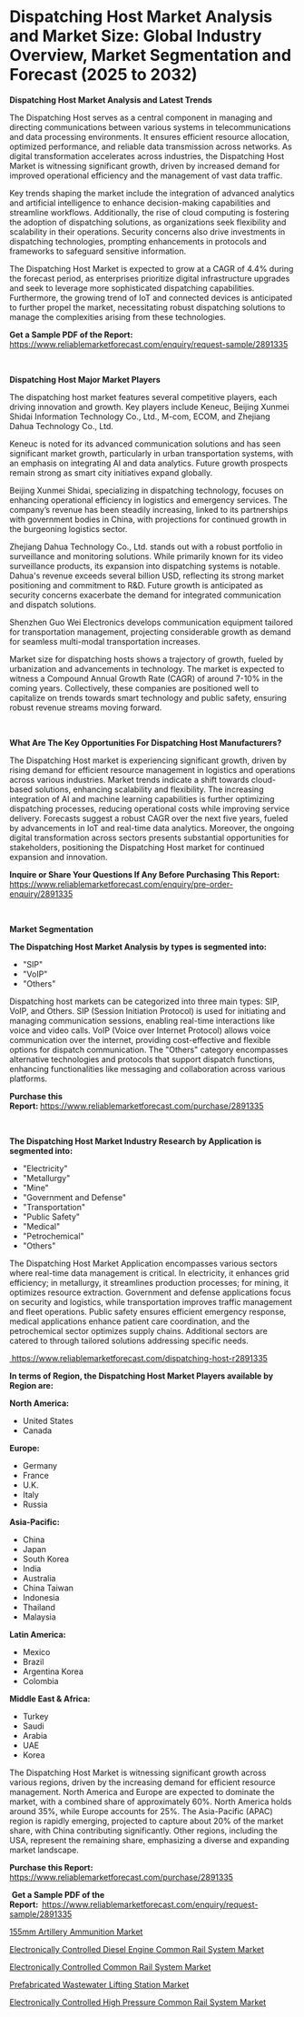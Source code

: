 <p><h1>Dispatching Host Market Analysis and Market Size: Global Industry Overview, Market Segmentation and Forecast (2025 to 2032)</h1></p><p><strong>Dispatching Host Market Analysis and Latest Trends</strong></p>
<p><p>The Dispatching Host serves as a central component in managing and directing communications between various systems in telecommunications and data processing environments. It ensures efficient resource allocation, optimized performance, and reliable data transmission across networks. As digital transformation accelerates across industries, the Dispatching Host Market is witnessing significant growth, driven by increased demand for improved operational efficiency and the management of vast data traffic. </p><p>Key trends shaping the market include the integration of advanced analytics and artificial intelligence to enhance decision-making capabilities and streamline workflows. Additionally, the rise of cloud computing is fostering the adoption of dispatching solutions, as organizations seek flexibility and scalability in their operations. Security concerns also drive investments in dispatching technologies, prompting enhancements in protocols and frameworks to safeguard sensitive information.</p><p>The Dispatching Host Market is expected to grow at a CAGR of 4.4% during the forecast period, as enterprises prioritize digital infrastructure upgrades and seek to leverage more sophisticated dispatching capabilities. Furthermore, the growing trend of IoT and connected devices is anticipated to further propel the market, necessitating robust dispatching solutions to manage the complexities arising from these technologies.</p></p>
<p><strong>Get a Sample PDF of the Report:&nbsp;</strong> <a href="https://www.reliablemarketforecast.com/enquiry/request-sample/2891335?utm_campaign=1998&utm_medium=2&utm_source=Github&utm_content=ia&utm_term=14032025&utm_id=dispatching-host">https://www.reliablemarketforecast.com/enquiry/request-sample/2891335</a></p>
<p>&nbsp;</p>
<p><strong>Dispatching Host Major Market Players</strong></p>
<p><p>The dispatching host market features several competitive players, each driving innovation and growth. Key players include Keneuc, Beijing Xunmei Shidai Information Technology Co., Ltd., M-com, ECOM, and Zhejiang Dahua Technology Co., Ltd. </p><p>Keneuc is noted for its advanced communication solutions and has seen significant market growth, particularly in urban transportation systems, with an emphasis on integrating AI and data analytics. Future growth prospects remain strong as smart city initiatives expand globally.</p><p>Beijing Xunmei Shidai, specializing in dispatching technology, focuses on enhancing operational efficiency in logistics and emergency services. The company’s revenue has been steadily increasing, linked to its partnerships with government bodies in China, with projections for continued growth in the burgeoning logistics sector.</p><p>Zhejiang Dahua Technology Co., Ltd. stands out with a robust portfolio in surveillance and monitoring solutions. While primarily known for its video surveillance products, its expansion into dispatching systems is notable. Dahua's revenue exceeds several billion USD, reflecting its strong market positioning and commitment to R&D. Future growth is anticipated as security concerns exacerbate the demand for integrated communication and dispatch solutions.</p><p>Shenzhen Guo Wei Electronics develops communication equipment tailored for transportation management, projecting considerable growth as demand for seamless multi-modal transportation increases.</p><p>Market size for dispatching hosts shows a trajectory of growth, fueled by urbanization and advancements in technology. The market is expected to witness a Compound Annual Growth Rate (CAGR) of around 7-10% in the coming years. Collectively, these companies are positioned well to capitalize on trends towards smart technology and public safety, ensuring robust revenue streams moving forward.</p></p>
<p>&nbsp;</p>
<p><strong>What Are The Key Opportunities For Dispatching Host Manufacturers?</strong></p>
<p><p>The Dispatching Host market is experiencing significant growth, driven by rising demand for efficient resource management in logistics and operations across various industries. Market trends indicate a shift towards cloud-based solutions, enhancing scalability and flexibility. The increasing integration of AI and machine learning capabilities is further optimizing dispatching processes, reducing operational costs while improving service delivery. Forecasts suggest a robust CAGR over the next five years, fueled by advancements in IoT and real-time data analytics. Moreover, the ongoing digital transformation across sectors presents substantial opportunities for stakeholders, positioning the Dispatching Host market for continued expansion and innovation.</p></p>
<p><strong>Inquire or Share Your Questions If Any Before Purchasing This Report:</strong> <a href="https://www.reliablemarketforecast.com/enquiry/pre-order-enquiry/2891335?utm_campaign=1998&utm_medium=2&utm_source=Github&utm_content=ia&utm_term=14032025&utm_id=dispatching-host">https://www.reliablemarketforecast.com/enquiry/pre-order-enquiry/2891335</a></p>
<p>&nbsp;</p>
<p><strong>Market Segmentation</strong></p>
<p><strong>The Dispatching Host Market Analysis by types is segmented into:</strong></p>
<p><ul><li>"SIP"</li><li>"VoIP"</li><li>"Others"</li></ul></p>
<p><p>Dispatching host markets can be categorized into three main types: SIP, VoIP, and Others. SIP (Session Initiation Protocol) is used for initiating and managing communication sessions, enabling real-time interactions like voice and video calls. VoIP (Voice over Internet Protocol) allows voice communication over the internet, providing cost-effective and flexible options for dispatch communication. The "Others" category encompasses alternative technologies and protocols that support dispatch functions, enhancing functionalities like messaging and collaboration across various platforms.</p></p>
<p><strong>Purchase this Report:&nbsp;</strong><a href="https://www.reliablemarketforecast.com/purchase/2891335?utm_campaign=1998&utm_medium=2&utm_source=Github&utm_content=ia&utm_term=14032025&utm_id=dispatching-host">https://www.reliablemarketforecast.com/purchase/2891335</a></p>
<p>&nbsp;</p>
<p><strong>The Dispatching Host Market Industry Research by Application is segmented into:</strong></p>
<p><ul><li>"Electricity"</li><li>"Metallurgy"</li><li>"Mine"</li><li>"Government and Defense"</li><li>"Transportation"</li><li>"Public Safety"</li><li>"Medical"</li><li>"Petrochemical"</li><li>"Others"</li></ul></p>
<p><p>The Dispatching Host Market Application encompasses various sectors where real-time data management is critical. In electricity, it enhances grid efficiency; in metallurgy, it streamlines production processes; for mining, it optimizes resource extraction. Government and defense applications focus on security and logistics, while transportation improves traffic management and fleet operations. Public safety ensures efficient emergency response, medical applications enhance patient care coordination, and the petrochemical sector optimizes supply chains. Additional sectors are catered to through tailored solutions addressing specific needs.</p></p>
<p><a href="https://www.reliablemarketforecast.com/dispatching-host-r2891335?utm_campaign=1998&utm_medium=2&utm_source=Github&utm_content=ia&utm_term=14032025&utm_id=dispatching-host">&nbsp;https://www.reliablemarketforecast.com/dispatching-host-r2891335</a></p>
<p><strong>In terms of Region, the Dispatching Host Market Players available by Region are:</strong></p>
<p>
    <p> <strong> North America: </strong>
        <ul>
            <li>United States</li>
            <li>Canada</li>
        </ul>
        </p> 
    <p> <strong> Europe: </strong>
        <ul>
            <li>Germany</li>
            <li>France</li>
            <li>U.K.</li>
            <li>Italy</li>
            <li>Russia</li>
        </ul>
        </p> 
    <p> <strong> Asia-Pacific: </strong>
        <ul>
            <li>China</li>
            <li>Japan</li>
            <li>South Korea</li>
            <li>India</li>
            <li>Australia</li>
            <li>China Taiwan</li>
            <li>Indonesia</li>
            <li>Thailand</li>
            <li>Malaysia</li>
        </ul>
        </p> 
    <p> <strong> Latin America: </strong>
        <ul>
            <li>Mexico</li>
            <li>Brazil</li>
            <li>Argentina Korea</li>
            <li>Colombia</li>
        </ul>
        </p> 
    <p> <strong> Middle East & Africa: </strong>
        <ul>
            <li>Turkey</li>
            <li>Saudi</li>
            <li>Arabia</li>
            <li>UAE</li>
            <li>Korea</li>
        </ul>
    </p>
    </p>
<p><p>The Dispatching Host Market is witnessing significant growth across various regions, driven by the increasing demand for efficient resource management. North America and Europe are expected to dominate the market, with a combined share of approximately 60%. North America holds around 35%, while Europe accounts for 25%. The Asia-Pacific (APAC) region is rapidly emerging, projected to capture about 20% of the market share, with China contributing significantly. Other regions, including the USA, represent the remaining share, emphasizing a diverse and expanding market landscape.</p></p>
<p><strong>Purchase this Report: </strong><a href="https://www.reliablemarketforecast.com/purchase/2891335?utm_campaign=1998&utm_medium=2&utm_source=Github&utm_content=ia&utm_term=14032025&utm_id=dispatching-host">https://www.reliablemarketforecast.com/purchase/2891335</a></p>
<p>&nbsp;<strong>Get a Sample PDF of the Report:&nbsp;&nbsp;</strong><a href="https://www.reliablemarketforecast.com/enquiry/request-sample/2891335?utm_campaign=1998&utm_medium=2&utm_source=Github&utm_content=ia&utm_term=14032025&utm_id=dispatching-host">https://www.reliablemarketforecast.com/enquiry/request-sample/2891335</a></p>
<p><strong></strong></p>
<p><p><a href="https://github.com/gackesaizaze/Market-Research-Report-List-1/blob/main/155mm-artillery-ammunition-market.md?utm_campaign=1998&utm_medium=2&utm_source=Github&utm_content=ia&utm_term=14032025&utm_id=dispatching-host">155mm Artillery Ammunition Market</a></p><p><a href="https://github.com/izetajhazuga/Market-Research-Report-List-1/blob/main/electronically-controlled-diesel-engine-common-rail-system-market.md?utm_campaign=1998&utm_medium=2&utm_source=Github&utm_content=ia&utm_term=14032025&utm_id=dispatching-host">Electronically Controlled Diesel Engine Common Rail System Market</a></p><p><a href="https://github.com/keolalelekr8/Market-Research-Report-List-1/blob/main/electronically-controlled-common-rail-system-market.md?utm_campaign=1998&utm_medium=2&utm_source=Github&utm_content=ia&utm_term=14032025&utm_id=dispatching-host">Electronically Controlled Common Rail System Market</a></p><p><a href="https://github.com/Mayankdeswa/Market-Research-Report-List-1/blob/main/prefabricated-wastewater-lifting-station-market.md?utm_campaign=1998&utm_medium=2&utm_source=Github&utm_content=ia&utm_term=14032025&utm_id=dispatching-host">Prefabricated Wastewater Lifting Station Market</a></p><p><a href="https://github.com/neilycalanww/Market-Research-Report-List-1/blob/main/electronically-controlled-high-pressure-common-rail-system-market.md?utm_campaign=1998&utm_medium=2&utm_source=Github&utm_content=ia&utm_term=14032025&utm_id=dispatching-host">Electronically Controlled High Pressure Common Rail System Market</a></p></p>